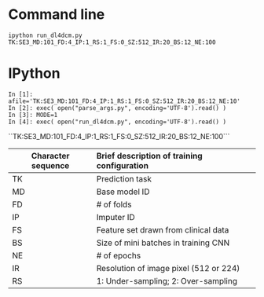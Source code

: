 # Command line
```
ipython run_dl4dcm.py TK:SE3_MD:101_FD:4_IP:1_RS:1_FS:0_SZ:512_IR:20_BS:12_NE:100
```

# IPython
```
In [1]: afile='TK:SE3_MD:101_FD:4_IP:1_RS:1_FS:0_SZ:512_IR:20_BS:12_NE:10'
In [2]: exec( open("parse_args.py", encoding='UTF-8').read() )
In [3]: MODE=1
In [4]: exec( open("run_dl4dcm.py", encoding='UTF-8').read() )
```


``TK:SE3_MD:101_FD:4_IP:1_RS:1_FS:0_SZ:512_IR:20_BS:12_NE:100```

| Character sequence  | Brief description of training configuration |
| ------------- |:-------------|
| TK | Prediction task |
| MD | Base model ID |
| FD | # of folds |
| IP | Imputer ID |
| FS | Feature set drawn from clinical data |
| BS | Size of mini batches in training CNN  |
| NE | # of epochs |
| IR | Resolution of image pixel (512 or 224) |
| RS | 1: Under-sampling; 2: Over-sampling |
